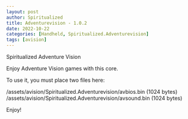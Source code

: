 ```yaml
---
layout: post
author: Spiritualized
title: Adventurevision - 1.0.2
date: 2022-10-22
categories: [Handheld, Spiritualized.Adventurevision]
tags: [avision]
---
```

Spiritualized Adventure Vision

Enjoy Adventure Vision games with this core. 

To use it, you must place two files here:

/assets/avision/Spiritualized.Adventurevision/avbios.bin  (1024 bytes)
/assets/avision/Spiritualized.Adventurevision/avsound.bin  (1024 bytes)


Enjoy!

